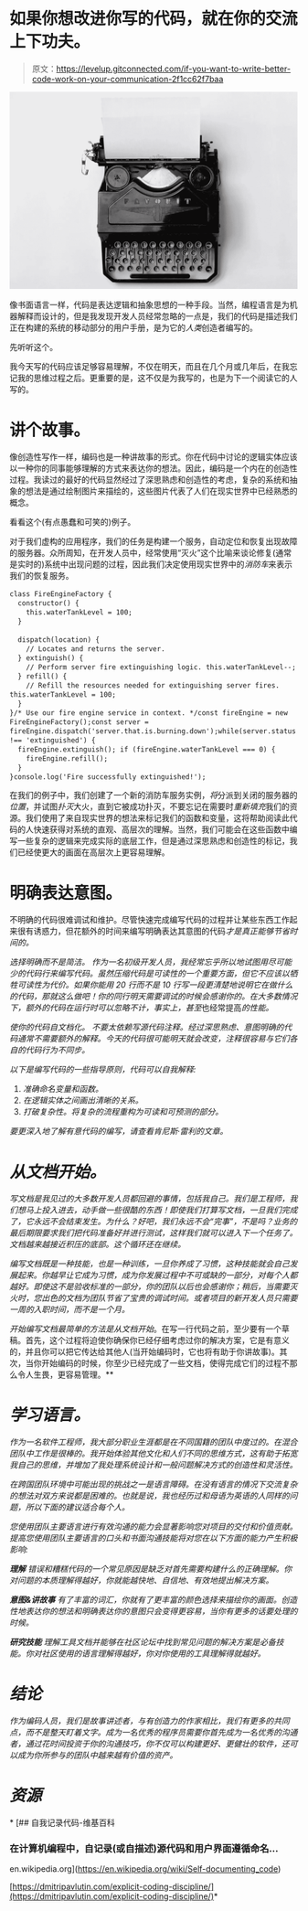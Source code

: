 # 如果你想改进你写的代码，就在你的交流上下功夫。

> 原文：<https://levelup.gitconnected.com/if-you-want-to-write-better-code-work-on-your-communication-2f1cc62f7baa>

![](img/a45f17429af86d59ef78cd9c2d130bca.png)

像书面语言一样，代码是表达逻辑和抽象思想的一种手段。当然，编程语言是为机器解释而设计的，但是我发现开发人员经常忽略的一点是，我们的代码是描述我们正在构建的系统的移动部分的用户手册，是为它的*人类*创造者编写的。

先听听这个。

我今天写的代码应该足够容易理解，不仅在明天，而且在几个月或几年后，在我忘记我的思维过程之后。更重要的是，这不仅是为我写的，也是为下一个阅读它的人写的。

# 讲个故事。

像创造性写作一样，编码也是一种讲故事的形式。你在代码中讨论的逻辑实体应该以一种你的同事能够理解的方式来表达你的想法。因此，编码是一个内在的创造性过程。我读过的最好的代码显然经过了深思熟虑和创造性的考虑，复杂的系统和抽象的想法是通过绘制图片来描绘的，这些图片代表了人们在现实世界中已经熟悉的概念。

看看这个(有点愚蠢和可笑的)例子。

对于我们虚构的应用程序，我们的任务是构建一个服务，自动定位和恢复出现故障的服务器。众所周知，在开发人员中，经常使用“灭火”这个比喻来谈论修复(通常是实时的)系统中出现问题的过程，因此我们决定使用现实世界中的*消防车*来表示我们的恢复服务。

```
class FireEngineFactory {
  constructor() {
    this.waterTankLevel = 100;
  }

  dispatch(location) {
    // Locates and returns the server.
  } extinguish() {
    // Perform server fire extinguishing logic. this.waterTankLevel--;
  } refill() {
    // Refill the resources needed for extinguishing server fires. this.waterTankLevel = 100;
  }
}/* Use our fire engine service in context. */const fireEngine = new FireEngineFactory();const server = fireEngine.dispatch('server.that.is.burning.down');while(server.status !== 'extinguished') {
  fireEngine.extinguish(); if (fireEngine.waterTankLevel === 0) {
    fireEngine.refill();
  }
}console.log('Fire successfully extinguished!');
```

在我们的例子中，我们创建了一个新的消防车服务实例，*将*分派到关闭的服务器的*位置*，并试图*扑灭*大火，直到它被成功扑灭，不要忘记在需要时*重新填充*我们的资源。我们使用了来自现实世界的想法来标记我们的函数和变量，这将帮助阅读此代码的人快速获得对系统的直观、高层次的理解。当然，我们可能会在这些函数中编写一些复杂的逻辑来完成实际的底层工作，但是通过深思熟虑和创造性的标记，我们已经使更大的画面在高层次上更容易理解。

# **明确表达意图。**

不明确的代码很难调试和维护。尽管快速完成编写代码的过程并让某些东西工作起来很有诱惑力，但花额外的时间来编写明确表达其意图的代码*才是真正能够节省时间的。*

*选择明确而不是简洁。
作为一名初级开发人员，我经常忘乎所以地试图用尽可能少的代码行来编写代码。虽然压缩代码是可读性的一个重要方面，但它不应该以牺牲可读性为代价。如果你能用 20 行而不是 10 行写一段更清楚地说明它在做什么的代码，那就这么做吧！你的同行明天需要调试的时候会感谢你的。在大多数情况下，额外的代码在运行时可以忽略不计，事实上，甚至*也经常提高*的性能。*

*使你的代码自文档化。
不要太依赖写源代码注释。经过深思熟虑、意图明确的代码通常不需要额外的解释。今天的代码很可能明天就会改变，注释很容易与它们各自的代码行为不同步。*

*以下是编写代码的一些指导原则，代码可以自我解释:*

1.  *准确命名变量和函数。*
2.  *在逻辑实体之间画出清晰的关系。*
3.  *打破复杂性。将复杂的流程重构为可读和可预测的部分。*

*要更深入地了解有意代码的编写，请查看肯尼斯·雷利的文章。*

# *从文档开始。*

*写文档是我见过的大多数开发人员都回避的事情，包括我自己。我们是工程师，我们想马上投入进去，动手做一些很酷的东西！即使我们打算写文档，一旦我们完成了，它永远不会结束发生。为什么？好吧，我们永远不会“完事”，不是吗？业务的最后期限要求我们把代码准备好并进行测试，这样我们就可以进入下一个任务了。文档越来越接近积压的底部。这个循环还在继续。*

*编写文档既是一种技能，也是一种训练，一旦你养成了习惯，这种技能就会自己发展起来。你越早让它成为习惯，成为你发展过程中不可或缺的一部分，对每个人都越好。即使这不是验收标准的一部分，你的团队以后也会感谢你；稍后，当需要灭火时，您出色的文档为团队节省了宝贵的调试时间。或者项目的新开发人员只需要一周的入职时间，而不是一个月。*

*开始编写文档最简单的方法是从文档开始*。在写一行代码之前，至少要有一个草稿。首先，这个过程将迫使你确保你已经仔细考虑过你的解决方案，它是有意义的，并且你可以把它传达给其他人(当开始编码时，它也将有助于你讲故事)。其次，当你开始编码的时候，你至少已经完成了一些文档，使得完成它们的过程不那么令人生畏，更容易管理。**

# *学习语言。*

*作为一名软件工程师，我大部分职业生涯都是在不同国籍的团队中度过的。在混合团队中工作是很棒的。我开始体验其他文化和人们不同的思维方式，这有助于拓宽我自己的思维，并增加了我处理系统设计和一般问题解决方式的创造性和灵活性。*

*在跨国团队环境中可能出现的挑战之一是语言障碍。在没有语言的情况下交流复杂的想法对双方来说都是困难的。也就是说，我也经历过和母语为英语的人同样的问题，所以下面的建议适合每个人。*

*您使用团队主要语言进行有效沟通的能力会显著影响您对项目的交付和价值贡献。提高您使用团队主要语言的口头和书面沟通技能将对您在以下方面的能力产生积极影响:*

***理解**
错误和糟糕代码的一个常见原因是缺乏对首先需要构建什么的正确理解。你对问题的本质理解得越好，你就能越快地、自信地、有效地提出解决方案。*

***意图&讲故事**
有了丰富的词汇，你就有了更丰富的颜色选择来描绘你的画面。创造性地表达你的想法和明确表达你的意图只会变得更容易，当你有更多的话要处理的时候。*

***研究技能**
理解工具文档并能够在社区论坛中找到常见问题的解决方案是必备技能。你对社区使用的语言理解得越好，你对你使用的工具理解得就越好。*

# *结论*

*作为编码人员，我们是故事讲述者，与有创造力的作家相比，我们有更多的共同点，而不是整天盯着文字。成为一名优秀的程序员需要你首先成为一名优秀的沟通者，通过花时间投资于你的沟通技巧，你不仅可以构建更好、更健壮的软件，还可以成为你所参与的团队中越来越有价值的资产。*

# *资源*

*[](https://en.wikipedia.org/wiki/Self-documenting_code) [## 自我记录代码-维基百科

### 在计算机编程中，自记录(或自描述)源代码和用户界面遵循命名…

en.wikipedia.org](https://en.wikipedia.org/wiki/Self-documenting_code) 

[https://dmitripavlutin.com/explicit-coding-discipline/](https://dmitripavlutin.com/explicit-coding-discipline/)*
